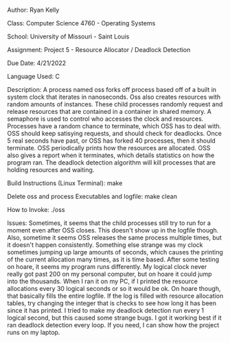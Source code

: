 Author: Ryan Kelly

Class: Computer Science 4760 - Operating Systems

School: University of Missouri - Saint Louis

Assignment: Project 5 - Resource Allocator / Deadlock Detection

Due Date: 4/21/2022

Language Used: C

Description: A process named oss forks off process based off of a built in system clock that iterates in nanoseconds. Oss also creates resources with random amounts of instances. These child processes randomly request and release resources that are contained in a container in shared memory. A semaphore is used to control who accesses the clock and resources. Processes have a random chance to terminate, which OSS has to deal with. OSS should keep satisying requests, and should check for deadlocks. Once 5 real seconds have past, or OSS has forked 40 processes, then it should terminate. OSS periodically prints how the resources are allocated. OSS also gives a report when it terminates, which details statistics on how the program ran. The deadlock detection algorithm will kill processes that are holding resources and waiting.

Build Instructions (Linux Terminal): make 

Delete oss and process Executables and logfile: make clean 

How to Invoke: ./oss

Issues: Sometimes, it seems that the child processes still try to run for a moment even after OSS closes. This doesn't show up in the logfile though. Also, sometime it seems OSS releases the same process multiple times, but it doesn't happen consistently. Something else strange was my clock sometimes jumping up large amounts of seconds, which causes the printing of the current allocation many times, as it is time based. After some testing on hoare, it seems my program runs differently. My logical clock never really got past 200 on my personal computer, but on hoare it could jump into the thousands. When I ran it on my PC, if I printed the resource allocations every 30 logical seconds or so it would be ok. On hoare though, that basically fills the entire logfile. If the log is filled with resource allocation tables, try changing the integer that is checks to see how long it has been since it has printed. I tried to make my deadlock detection run every 1 logical second, but this caused some strange bugs. I got it working best if it ran deadlock detection every loop. If you need, I can show how the project runs on my laptop.
